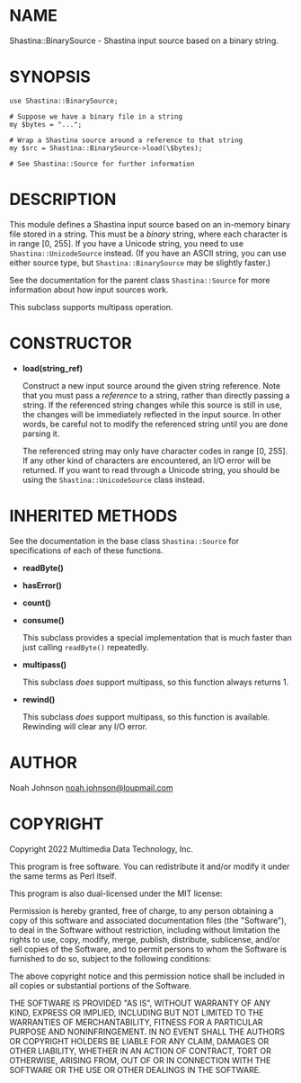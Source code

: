 # NAME

Shastina::BinarySource - Shastina input source based on a binary string.

# SYNOPSIS

    use Shastina::BinarySource;
    
    # Suppose we have a binary file in a string
    my $bytes = "...";
    
    # Wrap a Shastina source around a reference to that string
    my $src = Shastina::BinarySource->load(\$bytes);
    
    # See Shastina::Source for further information

# DESCRIPTION

This module defines a Shastina input source based on an in-memory binary
file stored in a string.  This must be a _binary_ string, where each
character is in range \[0, 255\].  If you have a Unicode string, you need
to use `Shastina::UnicodeSource` instead.  (If you have an ASCII
string, you can use either source type, but `Shastina::BinarySource`
may be slightly faster.)

See the documentation for the parent class `Shastina::Source` for more
information about how input sources work.

This subclass supports multipass operation.

# CONSTRUCTOR

- **load(string\_ref)**

    Construct a new input source around the given string reference.  Note
    that you must pass a _reference_ to a string, rather than directly
    passing a string.  If the referenced string changes while this source is
    still in use, the changes will be immediately reflected in the input
    source.  In other words, be careful not to modify the referenced string
    until you are done parsing it.

    The referenced string may only have character codes in range \[0, 255\].
    If any other kind of characters are encountered, an I/O error will be
    returned.  If you want to read through a Unicode string, you should be
    using the `Shastina::UnicodeSource` class instead.

# INHERITED METHODS

See the documentation in the base class `Shastina::Source` for
specifications of each of these functions.

- **readByte()**
- **hasError()**
- **count()**
- **consume()**

    This subclass provides a special implementation that is much faster than
    just calling `readByte()` repeatedly.

- **multipass()**

    This subclass _does_ support multipass, so this function always returns
    1.

- **rewind()**

    This subclass _does_ support multipass, so this function is available.
    Rewinding will clear any I/O error.

# AUTHOR

Noah Johnson <noah.johnson@loupmail.com>

# COPYRIGHT

Copyright 2022 Multimedia Data Technology, Inc.

This program is free software.  You can redistribute it and/or modify it
under the same terms as Perl itself.

This program is also dual-licensed under the MIT license:

Permission is hereby granted, free of charge, to any person obtaining a
copy of this software and associated documentation files (the
"Software"), to deal in the Software without restriction, including
without limitation the rights to use, copy, modify, merge, publish,
distribute, sublicense, and/or sell copies of the Software, and to
permit persons to whom the Software is furnished to do so, subject to
the following conditions:

The above copyright notice and this permission notice shall be included
in all copies or substantial portions of the Software.

THE SOFTWARE IS PROVIDED "AS IS", WITHOUT WARRANTY OF ANY KIND, EXPRESS
OR IMPLIED, INCLUDING BUT NOT LIMITED TO THE WARRANTIES OF
MERCHANTABILITY, FITNESS FOR A PARTICULAR PURPOSE AND NONINFRINGEMENT.
IN NO EVENT SHALL THE AUTHORS OR COPYRIGHT HOLDERS BE LIABLE FOR ANY
CLAIM, DAMAGES OR OTHER LIABILITY, WHETHER IN AN ACTION OF CONTRACT,
TORT OR OTHERWISE, ARISING FROM, OUT OF OR IN CONNECTION WITH THE
SOFTWARE OR THE USE OR OTHER DEALINGS IN THE SOFTWARE.
